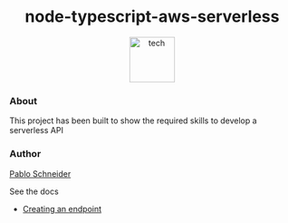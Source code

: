 <h1 align="center">node-typescript-aws-serverless</h1>

<div align="center">
  <img height="80" src="https://github.com/pabloluceroschneider/node-aws-serverless/assets/43233080/454c52dd-1e38-436b-b991-653e3cd3d673" alt="tech" />
</div>
  
### About

This project has been built to show the required skills to develop a serverless API

### Author 

[Pablo Schneider](https://www.linkedin.com/in/pabloschneider/)


See the docs

- [Creating an endpoint](https://github.com/pabloluceroschneider/node-aws-serverless/blob/master/docs/creating-an-endpoint.md)
